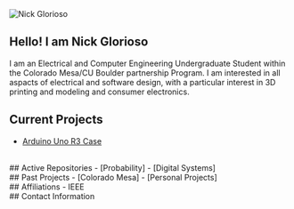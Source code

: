 <picture>
 <source media="(prefers-color-scheme: dark)" srcset="YOUR-DARKMODE-IMAGE">
 <source media="(prefers-color-scheme: light)" srcset="YOUR-LIGHTMODE-IMAGE">
 <img alt="Nick Glorioso" src="">
</picture>

## Hello! I am Nick Glorioso
  I am an Electrical and Computer Engineering Undergraduate Student within the Colorado Mesa/CU Boulder partnership Program. 
  I am interested in all aspacts of electrical and software design, with a particular interest in 3D printing and modeling and consumer electronics.
<br>
## Current Projects
- [Arduino Uno R3 Case](https://cad.onshape.com/documents/82eb14d19a9a1db8572452fe/w/edb46756e51d3c03629f9253/e/b6ab7804cc5f90b7e6258e41)
<br>
## Active Repositories
- [Probability]
- [Digital Systems]
<br>
## Past Projects
- [Colorado Mesa]
- [Personal Projects]
<br>
## Affiliations
- IEEE
<br>
## Contact Information

<!--![Top Langs](https://github-readme-stats.vercel.app/api/top-langs/?username=dillong89&size_weight=0.5&count_weight=0.5)
  [![Anurag's GitHub stats](https://github-readme-stats.vercel.app/api?username=dillong89)](https://github.com/anuraghazra/github-readme-stats)
**dillong89/dillong89** is a ✨ _special_ ✨ repository because its `README.md` (this file) appears on your GitHub profile.

Here are some ideas to get you started:

- Current Projects:
- I’m currently learning:
- Past Projects:
- How to reach me:
